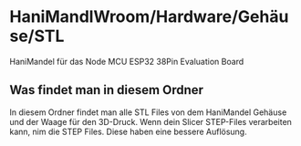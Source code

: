 # HaniMandlWroom/Hardware/Gehäuse/STL
HaniMandel für das Node MCU ESP32 38Pin Evaluation Board
## Was findet man in diesem Ordner
In diesem Ordner findet man alle STL Files von dem HaniMandel Gehäuse und der Waage für den 3D-Druck.
Wenn dein Slicer STEP-Files verarbeiten kann, nim die STEP Files. Diese haben eine bessere Auflösung.

